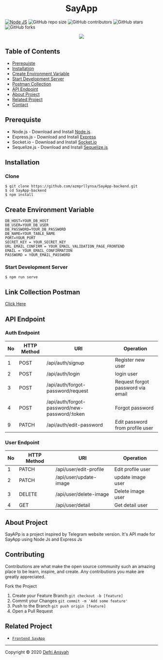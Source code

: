 <h1 align="center">SayApp</h1>

[![Node JS](https://img.shields.io/badge/Dependencies-Express%20JS-green)](https://nodejs.org/en/)
![GitHub repo size](https://img.shields.io/github/repo-size/defri-ansyah/SayApp-backend)
![GitHub contributors](https://img.shields.io/github/contributors/defri-ansyah/SayApp-backend)
![GitHub stars](https://img.shields.io/github/stars/defri-ansyah/SayApp-backend)
![GitHub forks](https://img.shields.io/github/forks/defri-ansyah/SayApp-backend)

<p align="center">
  <a href="https://nodejs.org/" target="blank">
    <img src="https://cdn-images-1.medium.com/max/871/1*d2zLEjERsrs1Rzk_95QU9A.png">
  </a>
</p>

## Table of Contents
* [Prerequiste](#Prerequiste)
* [Installation](#Installation)
* [Create Environment Variable](#create-environment-variable)
* [Start Development Server](#Start-Development-Server)
* [Postman Collection](#Postman-Collection)
* [API Endpoint](#API-Endpoint)
* [About Project](#About-Project)
* [Related Project](#Related-Project)
* [Contact](#Contact)


## Prerequiste
- Node.js - Download and Install [Node.js](https://nodejs.org/en/).
- Express.js - Download and Install [Express](https://expressjs.com/)
- Socket.io - Download and Install [Socket.io](https://socket.io/)
- Sequelize.js - Download and Install [Sequelize.js](https://sequelize.org/)


## Installation
### Clone
```
$ git clone https://github.com/azmprllynsa/SayApp-backend.git
$ cd SayApp-backend
$ npm install
```

## Create Environment Variable

```
DB_HOST=YOUR_DB_HOST
DB_USER=YOUR_DB_USER
DB_PASSWORD=YOUR_DB_PASSWORD
DB_NAME=YOUR_TABLE_NAME
PORT=YOUR_PORT
SECRET_KEY = YOUR_SECRET_KEY
URL_EMAIL_CONFIRM = YOUR_EMAIL_VALIDATION_PAGE_FRONTEND
EMAIL = YOUR_EMAIL_CONFIRMATION
PASSWORD = YOUR_EMAIL_PASSWORD
```

### Start Development Server
```
$ npm run serve
```
## Link Collection Postman
[Click Here](https://www.getpostman.com/collections/b14d5faf192b7b980d32)

## API Endpoint
### Auth Endpoint
| No  | HTTP Method | URI                                           | Operation                                  |
| --- | ----------- | --------------------------------------------- | ------------------------------------------ |
| 1   | POST        | /api/auth/signup                              | Register new user                          |
| 2   | POST        | /api/auth/login                               | login user                                 |
| 3   | POST        | /api/auth/forgot-password/request             | Request forgot password via email          |
| 4   | POST        | /api/auth/forgot-password/new-password/:token | Forgot password                            |
| 9   | PATCH       | /api/auth/edit-password                       | Edit password from profile user            |

### User Endpoint
| No  | HTTP Method | URI                              | Operation                                  |
| --- | ----------- | -------------------------------- | ------------------------------------------ |
| 1   | PATCH       | /api/user/edit-profile           | Edit profile user                          |
| 2   | PATCH       | /api/user/update-image           | update image user                          |
| 3   | DELETE      | /api/user/delete-image           | Delete image user                          |
| 4   | GET         | /api/user/detail                 | Get detail user                            |

## About Project
SayAPp is a project inspired by Telegram website version.
It's API made for SayApp using Node Js and Express Js

## Contributing

Contributions are what make the open source community such an amazing place to be learn, inspire, and create. Any contributions you make are greatly appreciated.

Fork the Project
1. Create your Feature Branch  ```git checkout -b [feature]```
2. Commit your Changes ```git commit -m 'Add some feature'```
3. Push to the Branch ```git push origin [feature]```
4. Open a Pull Request

## Related Project
* [`Frontend SayApp`](https://github.com/defri-ansyah/SayApp-frontend)

---
Copyright © 2020 [Defri Ansyah](https://github.com/defri-ansyah)